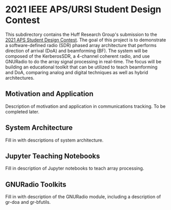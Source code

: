 # 2021 IEEE APS/URSI Student Design Contest

This subdirectory contains the Huff Research Group's submission to the [2021 APS Student Design Contest](https://www.ieeeaps.org/education/student-design-contest). The goal of this project is to demonstrate a software-defined radio (SDR) phased array architecture that performs direction of arrival (DoA) and beamforming (BF). The system will be composed of the KerberosSDR, a 4-channel coherent radio, and use GNURadio to do the array signal processing in real-time. The focus will be building an educational toolkit that can be utilized to teach beamforming and DoA, comparing analog and digital techniques as well as hybrid architectures.

## Motivation and Application

Description of motivation and application in communications tracking. To be completed later.

## System Architecture

Fill in with descriptions of system architecture.

## Jupyter Teaching Notebooks

Fill in description of Jupyter notebooks to teach array processing.

## GNURadio Toolkits

Fill in with description of the GNURadio module, including a description of gr-doa and gr-bfutils.
